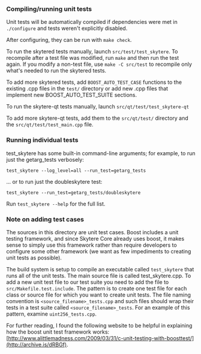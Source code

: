 ### Compiling/running unit tests

Unit tests will be automatically compiled if dependencies were met in `./configure`
and tests weren't explicitly disabled.

After configuring, they can be run with `make check`.

To run the skytered tests manually, launch `src/test/test_skytere`. To recompile
after a test file was modified, run `make` and then run the test again. If you
modify a non-test file, use `make -C src/test` to recompile only what's needed
to run the skytered tests.

To add more skytered tests, add `BOOST_AUTO_TEST_CASE` functions to the existing
.cpp files in the `test/` directory or add new .cpp files that
implement new BOOST_AUTO_TEST_SUITE sections.

To run the skytere-qt tests manually, launch `src/qt/test/test_skytere-qt`

To add more skytere-qt tests, add them to the `src/qt/test/` directory and
the `src/qt/test/test_main.cpp` file.

### Running individual tests

test_skytere has some built-in command-line arguments; for
example, to run just the getarg_tests verbosely:

    test_skytere --log_level=all --run_test=getarg_tests

... or to run just the doubleskytere test:

    test_skytere --run_test=getarg_tests/doubleskytere

Run `test_skytere --help` for the full list.

### Note on adding test cases

The sources in this directory are unit test cases.  Boost includes a
unit testing framework, and since Skytere Core already uses boost, it makes
sense to simply use this framework rather than require developers to
configure some other framework (we want as few impediments to creating
unit tests as possible).

The build system is setup to compile an executable called `test_skytere`
that runs all of the unit tests.  The main source file is called
test_skytere.cpp. To add a new unit test file to our test suite you need
to add the file to `src/Makefile.test.include`. The pattern is to create
one test file for each class or source file for which you want to create
unit tests.  The file naming convention is `<source_filename>_tests.cpp`
and such files should wrap their tests in a test suite
called `<source_filename>_tests`. For an example of this pattern,
examine `uint256_tests.cpp`.

For further reading, I found the following website to be helpful in
explaining how the boost unit test framework works:
[http://www.alittlemadness.com/2009/03/31/c-unit-testing-with-boosttest/](http://archive.is/dRBGf).

